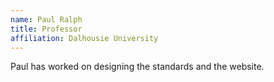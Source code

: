 ```yaml
---
name: Paul Ralph
title: Professor
affiliation: Dalhousie University
---
```

Paul has worked on designing the standards and the website.
